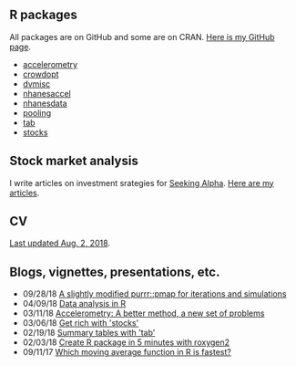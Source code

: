 ## R packages

All packages are on GitHub and some are on CRAN. [Here is my GitHub page](https://github.com/vandomed).

* [accelerometry](https://cran.r-project.org/web/packages/accelerometry/index.html) <br>
* [crowdopt](https://github.com/vandomed/crowdopt) <br>
* [dvmisc](https://cran.r-project.org/web/packages/dvmisc/index.html) <br>
* [nhanesaccel](https://github.com/vandomed/nhanesaccel) <br>
* [nhanesdata](https://github.com/vandomed/nhanesdata) <br>
* [pooling](https://cran.r-project.org/web/packages/pooling/index.html) <br>
* [tab](https://cran.r-project.org/web/packages/tab/index.html) <br>
* [stocks](https://cran.r-project.org/web/packages/stocks/index.html) <br>

## Stock market analysis

I write articles on investment srategies for [Seeking Alpha](https://seekingalpha.com/). [Here are my articles](https://seekingalpha.com/author/dane-van-domelen/articles#articles).

## CV

[Last updated Aug. 2, 2018](https://vandomed.github.io/dane_vandomelen_8_2_18.html).

## Blogs, vignettes, presentations, etc.

* 09/28/18 [A slightly modified purrr::pmap for iterations and simulations](https://vandomed.github.io/iterate_9_29_18.html) <br>
* 04/09/18 [Data analysis in R](https://vandomed.github.io/analysis_lecture_2018.pdf) <br>
* 03/11/18 [Accelerometry: A better method, a new set of problems](https://sites.duke.edu/diss2017/files/2017/09/S3B_dane_slides.pdf) <br>
* 03/06/18 [Get rich with 'stocks'](https://vandomed.github.io/stocks.html) <br>
* 02/19/18 [Summary tables with 'tab'](https://vandomed.github.io/tab.html) <br>
* 02/03/18 [Create R package in 5 minutes with roxygen2](https://vandomed.github.io/build_rpackage.html) <br>
* 09/11/17 [Which moving average function in R is fastest?](https://vandomed.github.io/moving_averages.html)

